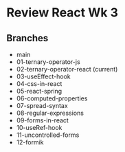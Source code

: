 # Review React Wk 3

## Branches
* main 
* 01-ternary-operator-js 
* 02-ternary-operator-react (current)
* 03-useEffect-hook
* 04-css-in-react
* 05-react-spring
* 06-computed-properties
* 07-spread-syntax
* 08-regular-expressions
* 09-forms-in-react
* 10-useRef-hook
* 11-uncontrolled-forms
* 12-formik
